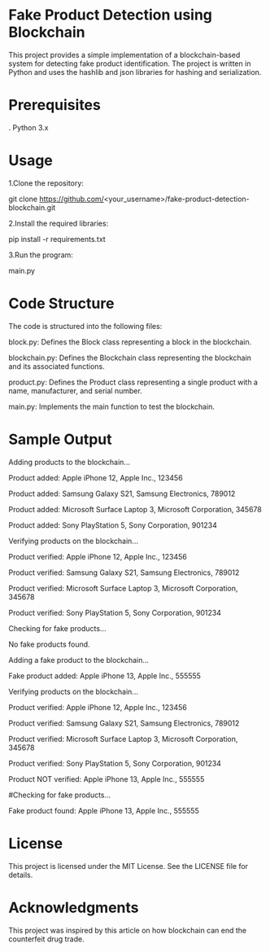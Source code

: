 # Fake Product Detection using Blockchain

This project provides a simple implementation of a blockchain-based system for detecting fake product identification. The project is written in Python and uses the hashlib and json libraries for hashing and serialization.

# Prerequisites
. Python 3.x

# Usage
1.Clone the repository:

git clone https://github.com/<your_username>/fake-product-detection-blockchain.git

2.Install the required libraries:

pip install -r requirements.txt

3.Run the program:

main.py

# Code Structure
The code is structured into the following files:

block.py: Defines the Block class representing a block in the blockchain.

blockchain.py: Defines the Blockchain class representing the blockchain and its associated functions.

product.py: Defines the Product class representing a single product with a name, manufacturer, and serial number.

main.py: Implements the main function to test the blockchain.

# Sample Output


Adding products to the blockchain...

Product added: Apple iPhone 12, Apple Inc., 123456

Product added: Samsung Galaxy S21, Samsung Electronics, 789012

Product added: Microsoft Surface Laptop 3, Microsoft Corporation, 345678

Product added: Sony PlayStation 5, Sony Corporation, 901234

Verifying products on the blockchain...

Product verified: Apple iPhone 12, Apple Inc., 123456

Product verified: Samsung Galaxy S21, Samsung Electronics, 789012

Product verified: Microsoft Surface Laptop 3, Microsoft Corporation, 345678

Product verified: Sony PlayStation 5, Sony Corporation, 901234

Checking for fake products...

No fake products found.

Adding a fake product to the blockchain...

Fake product added: Apple iPhone 13, Apple Inc., 555555

Verifying products on the blockchain...

Product verified: Apple iPhone 12, Apple Inc., 123456

Product verified: Samsung Galaxy S21, Samsung Electronics, 789012

Product verified: Microsoft Surface Laptop 3, Microsoft Corporation, 345678

Product verified: Sony PlayStation 5, Sony Corporation, 901234

Product NOT verified: Apple iPhone 13, Apple Inc., 555555

#Checking for fake products...

Fake product found: Apple iPhone 13, Apple Inc., 555555

# License
This project is licensed under the MIT License. See the LICENSE file for details.

# Acknowledgments
This project was inspired by this article on how blockchain can end the counterfeit drug trade.




